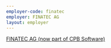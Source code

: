 ```yaml
---
employer-code: finatec
employer: FINATEC AG
layout: employer
---
```

[FINATEC AG (now part of CPB Software)](https://www.cpb-software.com/)

